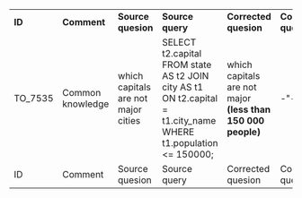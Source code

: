 <table>
  <tr>
    <td><b>ID</b></td><td><b>Comment</b></td><td><b>Source quesion</b></td><td><b>Source query</b></td><td><b>Corrected quesion</b></td><td><b>Corrected query</b></td>
  </tr>
  <tr>
    <td>TO_7535</td><td>Common knowledge</td><td>which capitals are not major cities</td><td>SELECT t2.capital FROM state AS t2 JOIN city AS t1 ON t2.capital  =  t1.city_name WHERE t1.population  <=  150000;</td><td>which capitals are not major <b>(less than 150 000 people)</b></td><td>-"-"-</td>
    </tr> 
  <tr>
    <td>ID</td><td>Comment</td><td>Source quesion</td><td>Source query</td><td>Corrected quesion</td><td>Corrected query</td>
  </tr>  
</table>
